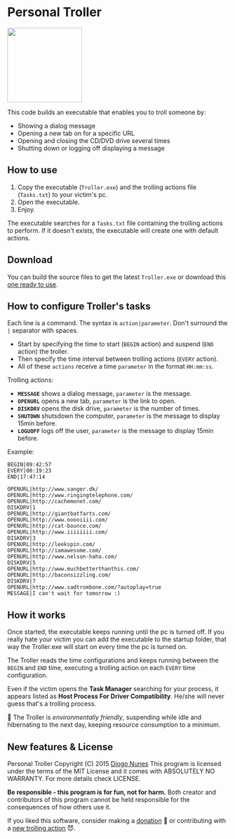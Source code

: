 # Personal Troller

<img src="https://raw.githubusercontent.com/dialex/PersonalTroller/master/TrollerProject/Resources/troll.png" width="170">

This code builds an executable that enables you to troll someone by:

- Showing a dialog message
- Opening a new tab on for a specific URL
- Opening and closing the CD/DVD drive several times
- Shutting down or logging off displaying a message

## How to use

1. Copy the executable (`Troller.exe`) and the trolling actions file (`Tasks.txt`) to your victim's pc.
2. Open the executable.
3. Enjoy.

The executable searches for a `Tasks.txt` file containing the trolling actions to perform. If it doesn't exists, the executable will create one with default actions.

## Download

You can build the source files to get the latest `Troller.exe` or download this [one ready to use](http://www.diogonunes.com/assets/downloadmanager/click.php?id=11).

## How to configure Troller's tasks

Each line is a command. The syntax is `action|parameter`. Don't surround the `|` separator with spaces.

- Start by specifying the time to start (`BEGIN` action) and suspend (`END` action) the troller.
- Then specify the time interval between trolling actions (`EVERY` action).
- All of these `actions` receive a time `parameter` in the format `HH:mm:ss`. 

Trolling actions:

- **`MESSAGE`** shows a dialog message, `parameter` is the message.
- **`OPENURL`** opens a new tab, `parameter` is the link to open.
- **`DISKDRV`** opens the disk drive, `parameter` is the number of times.
- **`SHUTDWN`** shutsdown the computer, `parameter` is the message to display 15min before.
- **`LOGUOFF`** logs off the user, `parameter` is the message to display 15min before.
 
Example:

```
BEGIN|09:42:57
EVERY|00:19:23
END|17:47:14

OPENURL|http://www.sanger.dk/
OPENURL|http://www.ringingtelephone.com/
OPENURL|http://cachemonet.com/
DISKDRV|1
OPENURL|http://giantbatfarts.com/
OPENURL|http://www.ooooiiii.com/
OPENURL|http://cat-bounce.com/
OPENURL|http://www.iiiiiiii.com/
DISKDRV|3
OPENURL|http://leekspin.com/
OPENURL|http://iamawesome.com/
OPENURL|http://www.nelson-haha.com/
DISKDRV|5
OPENURL|http://www.muchbetterthanthis.com/
OPENURL|http://baconsizzling.com/
DISKDRV|7
OPENURL|http://www.sadtrombone.com/?autoplay=true
MESSAGE|I can't wait for tomorrow :)
```

## How it works

Once started, the executable keeps running until the pc is turned off. If you really hate your victim you can add the executable to the startup folder, that way the Troller.exe will start on every time the pc is turned on.

The Troller reads the time configurations and keeps running between the `BEGIN` and `END` time, executing a trolling action on each `EVERY` time configuration.

Even if the victim opens the **Task Manager** searching for your process, it appears listed as **Host Process For Driver Compatibility**. He/she will never guess that's a trolling process.

:green_heart: The Troller is *environmentally friendly*, suspending while idle and hibernating to the next day, keeping resource consumption to a minimum.

## New features & License

Personal Troller Copyright (C) 2015 [Diogo Nunes](http://www.diogonunes.com/)
This program is licensed under the terms of the MIT License and it comes with ABSOLUTELY NO WARRANTY. For more details check LICENSE.

**Be responsible - this program is for fun, not for harm.** Both creator and contributors of this program cannot be held responsible for the consequences of how others use it.

If you liked this software, consider making a [donation](https://www.paypal.com/cgi-bin/webscr?cmd=_s-xclick&hosted_button_id=DGR2KAV5RLGBW) :angel: or contributing with a [new trolling action](https://github.com/dialex/PersonalTroller/pulls) :smiling_imp:.
